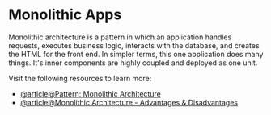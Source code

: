 # Monolithic Apps

Monolithic architecture is a pattern in which an application handles requests, executes business logic, interacts with the database, and creates the HTML for the front end. In simpler terms, this one application does many things. It's inner components are highly coupled and deployed as one unit.

Visit the following resources to learn more:

- [@article@Pattern: Monolithic Architecture](https://microservices.io/patterns/monolithic.html)
- [@article@Monolithic Architecture - Advantages & Disadvantages](https://datamify.medium.com/monolithic-architecture-advantages-and-disadvantages-e71a603eec89)
